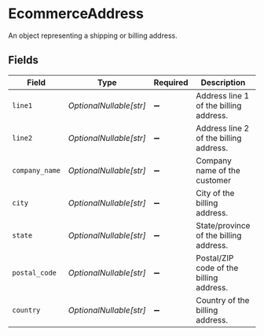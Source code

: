# EcommerceAddress

An object representing a shipping or billing address.


## Fields

| Field                                   | Type                                    | Required                                | Description                             | Example                                 |
| --------------------------------------- | --------------------------------------- | --------------------------------------- | --------------------------------------- | --------------------------------------- |
| `line1`                                 | *OptionalNullable[str]*                 | :heavy_minus_sign:                      | Address line 1 of the billing address.  | 123 Main Street                         |
| `line2`                                 | *OptionalNullable[str]*                 | :heavy_minus_sign:                      | Address line 2 of the billing address.  | Apt 1                                   |
| `company_name`                          | *OptionalNullable[str]*                 | :heavy_minus_sign:                      | Company name of the customer            | Acme Inc.                               |
| `city`                                  | *OptionalNullable[str]*                 | :heavy_minus_sign:                      | City of the billing address.            | New York                                |
| `state`                                 | *OptionalNullable[str]*                 | :heavy_minus_sign:                      | State/province of the billing address.  | NY                                      |
| `postal_code`                           | *OptionalNullable[str]*                 | :heavy_minus_sign:                      | Postal/ZIP code of the billing address. | 10001                                   |
| `country`                               | *OptionalNullable[str]*                 | :heavy_minus_sign:                      | Country of the billing address.         | US                                      |